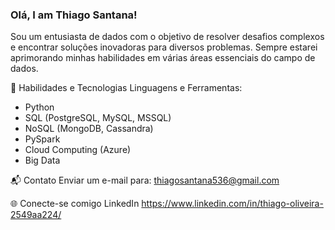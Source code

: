 ### Olá, I am Thiago Santana!
Sou um entusiasta de dados com o objetivo de resolver desafios complexos e encontrar soluções inovadoras para diversos problemas. 
Sempre estarei aprimorando minhas habilidades em várias áreas essenciais do campo de dados.

🚀 Habilidades e Tecnologias
Linguagens e Ferramentas:
- Python
- SQL (PostgreSQL, MySQL, MSSQL)
- NoSQL (MongoDB, Cassandra)
- PySpark
- Cloud Computing (Azure)
- Big Data

📬 Contato
Enviar um e-mail para: thiagosantana536@gmail.com

🌐 Conecte-se comigo
LinkedIn https://www.linkedin.com/in/thiago-oliveira-2549aa224/
